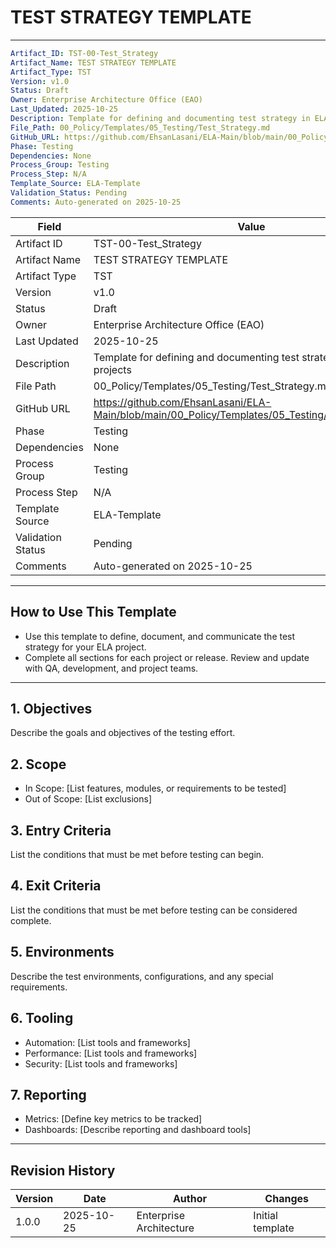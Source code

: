 
# TEST STRATEGY TEMPLATE

---
```yaml
Artifact_ID: TST-00-Test_Strategy
Artifact_Name: TEST STRATEGY TEMPLATE
Artifact_Type: TST
Version: v1.0
Status: Draft
Owner: Enterprise Architecture Office (EAO)
Last_Updated: 2025-10-25
Description: Template for defining and documenting test strategy in ELA projects
File_Path: 00_Policy/Templates/05_Testing/Test_Strategy.md
GitHub_URL: https://github.com/EhsanLasani/ELA-Main/blob/main/00_Policy/Templates/05_Testing/Test_Strategy.md
Phase: Testing
Dependencies: None
Process_Group: Testing
Process_Step: N/A
Template_Source: ELA-Template
Validation_Status: Pending
Comments: Auto-generated on 2025-10-25
```

| **Field**         | **Value**                                                                 |
|-------------------|---------------------------------------------------------------------------|
| Artifact ID       | TST-00-Test_Strategy                                                      |
| Artifact Name     | TEST STRATEGY TEMPLATE                                                    |
| Artifact Type     | TST                                                                       |
| Version           | v1.0                                                                      |
| Status            | Draft                                                                     |
| Owner             | Enterprise Architecture Office (EAO)                                      |
| Last Updated      | 2025-10-25                                                                |
| Description       | Template for defining and documenting test strategy in ELA projects       |
| File Path         | 00_Policy/Templates/05_Testing/Test_Strategy.md                           |
| GitHub URL        | https://github.com/EhsanLasani/ELA-Main/blob/main/00_Policy/Templates/05_Testing/Test_Strategy.md |
| Phase             | Testing                                                                   |
| Dependencies      | None                                                                      |
| Process Group     | Testing                                                                   |
| Process Step      | N/A                                                                       |
| Template Source   | ELA-Template                                                              |
| Validation Status | Pending                                                                   |
| Comments          | Auto-generated on 2025-10-25                                              |

---

## How to Use This Template
- Use this template to define, document, and communicate the test strategy for your ELA project.
- Complete all sections for each project or release. Review and update with QA, development, and project teams.

---

## 1. Objectives
Describe the goals and objectives of the testing effort.

## 2. Scope
- In Scope: [List features, modules, or requirements to be tested]
- Out of Scope: [List exclusions]

## 3. Entry Criteria
List the conditions that must be met before testing can begin.

## 4. Exit Criteria
List the conditions that must be met before testing can be considered complete.

## 5. Environments
Describe the test environments, configurations, and any special requirements.

## 6. Tooling
- Automation: [List tools and frameworks]
- Performance: [List tools and frameworks]
- Security: [List tools and frameworks]

## 7. Reporting
- Metrics: [Define key metrics to be tracked]
- Dashboards: [Describe reporting and dashboard tools]

---

## Revision History
| Version | Date       | Author                  | Changes         |
|---------|------------|-------------------------|-----------------|
| 1.0.0   | 2025-10-25 | Enterprise Architecture | Initial template|


